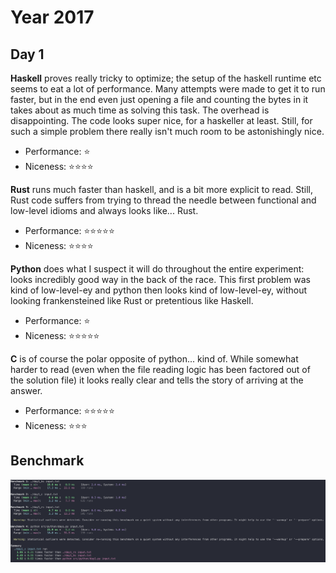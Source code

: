 # Year 2017

## Day 1
**Haskell** proves really tricky to optimize; the setup of the haskell runtime etc seems to eat a lot of performance. Many attempts were made to get it to run faster, but in the end even just opening a file and counting the bytes in it takes about as much time as solving this task. The overhead is disappointing. The code looks super nice, for a haskeller at least. Still, for such a simple problem there really isn't much room to be astonishingly nice.
- Performance: ⭐
- Niceness: ⭐⭐⭐⭐

**Rust** runs much faster than haskell, and is a bit more explicit to read. Still, Rust code suffers from trying to thread the needle between functional and low-level idioms and always looks like... Rust.
- Performance: ⭐⭐⭐⭐⭐
- Niceness: ⭐⭐⭐⭐

**Python** does what I suspect it will do throughout the entire experiment: looks incredibly good way in the back of the race. This first problem was kind of low-level-ey and python then looks kind of low-level-ey, without looking frankensteined like Rust or pretentious like Haskell.
- Performance: ⭐
- Niceness: ⭐⭐⭐⭐⭐

**C** is of course the polar opposite of python... kind of. While somewhat harder to read (even when the file reading logic has been factored out of the solution file) it looks really clear and tells the story of arriving at the answer.
- Performance: ⭐⭐⭐⭐⭐
- Niceness: ⭐⭐⭐

## Benchmark
![Run times for the solutions to advent of code 2017 day 1](./static/aoc-2017-day1.png)

